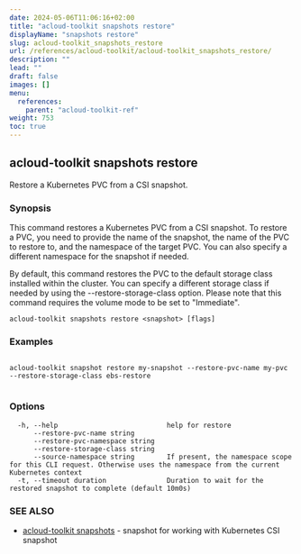 ```yaml
---
date: 2024-05-06T11:06:16+02:00
title: "acloud-toolkit snapshots restore"
displayName: "snapshots restore"
slug: acloud-toolkit_snapshots_restore
url: /references/acloud-toolkit/acloud-toolkit_snapshots_restore/
description: ""
lead: ""
draft: false
images: []
menu:
  references:
    parent: "acloud-toolkit-ref"
weight: 753
toc: true
---
```

## acloud-toolkit snapshots restore

Restore a Kubernetes PVC from a CSI snapshot.

### Synopsis

This command restores a Kubernetes PVC from a CSI snapshot. To restore a PVC, you need to provide the name of the snapshot, the name of the PVC to restore to, and the namespace of the target PVC. You can also specify a different namespace for the snapshot if needed.

By default, this command restores the PVC to the default storage class installed within the cluster. You can specify a different storage class if needed by using the --restore-storage-class option. Please note that this command requires the volume mode to be set to "Immediate".
		

```
acloud-toolkit snapshots restore <snapshot> [flags]
```

### Examples

```

acloud-toolkit snapshot restore my-snapshot --restore-pvc-name my-pvc --restore-storage-class ebs-restore
		
```

### Options

```
  -h, --help                           help for restore
      --restore-pvc-name string        
      --restore-pvc-namespace string   
      --restore-storage-class string   
      --source-namespace string        If present, the namespace scope for this CLI request. Otherwise uses the namespace from the current Kubernetes context
  -t, --timeout duration               Duration to wait for the restored snapshot to complete (default 10m0s)
```

### SEE ALSO

* [acloud-toolkit snapshots](/references/acloud-toolkit/acloud-toolkit_snapshots/)	 - snapshot for working with Kubernetes CSI snapshot

